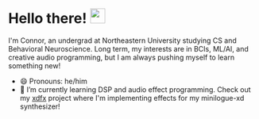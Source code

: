 # Hello there! <img src="https://raw.githubusercontent.com/MartinHeinz/MartinHeinz/master/wave.gif" width="30px">

I'm Connor, an undergrad at Northeastern University studying CS and Behavioral Neuroscience. Long term, my interests are in BCIs, ML/AI, and creative audio programming, but I am always pushing myself to learn something new!

- 😄 Pronouns: he/him
- 🌱 I’m currently learning DSP and audio effect programming. Check out my [xdfx](https://github.com/connorlbark/xdfx) project where I'm implementing effects for my minilogue-xd synthesizer!

<!--
**connorlbark/connorlbark** is a ✨ _special_ ✨ repository because its `README.md` (this file) appears on your GitHub profile.

Here are some ideas to get you started:

- 🔭 I’m currently working on ...
- 🌱 I’m currently learning ...
- 👯 I’m looking to collaborate on ...
- 🤔 I’m looking for help with ...
- 💬 Ask me about ...
- 📫 How to reach me: ...
- 😄 Pronouns: ...
- ⚡ Fun fact: ...
-->
